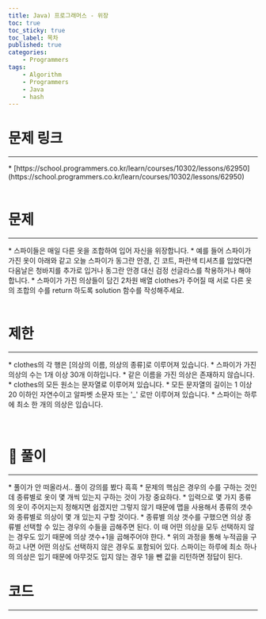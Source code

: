 ```yaml
---
title: Java) 프로그래머스 - 위장
toc: true
toc_sticky: true
toc_label: 목차
published: true
categories:
    - Programmers
tags:
    - Algorithm
    - Programmers
    - Java
    - hash
---
```


# 문제 링크
<hr>
* [https://school.programmers.co.kr/learn/courses/10302/lessons/62950](https://school.programmers.co.kr/learn/courses/10302/lessons/62950)<br><br>

# 문제
<hr>
* 스파이들은 매일 다른 옷을 조합하여 입어 자신을 위장합니다.
* 예를 들어 스파이가 가진 옷이 아래와 같고 오늘 스파이가 동그란 안경, 긴 코트, 파란색 티셔츠를 입었다면 다음날은 청바지를 추가로 입거나 동그란 안경 대신 검정 선글라스를 착용하거나 해야 합니다.
* 스파이가 가진 의상들이 담긴 2차원 배열 clothes가 주어질 때 서로 다른 옷의 조합의 수를 return 하도록 solution 함수를 작성해주세요.<br><br>

# 제한
<hr>
* clothes의 각 행은 [의상의 이름, 의상의 종류]로 이루어져 있습니다.
* 스파이가 가진 의상의 수는 1개 이상 30개 이하입니다.
* 같은 이름을 가진 의상은 존재하지 않습니다.
* clothes의 모든 원소는 문자열로 이루어져 있습니다.
* 모든 문자열의 길이는 1 이상 20 이하인 자연수이고 알파벳 소문자 또는 '_' 로만 이루어져 있습니다.
* 스파이는 하루에 최소 한 개의 의상은 입습니다.<br><br><br>

# 👀 풀이
<hr>
* 풀이가 안 떠올라서.. 풀이 강의를 봤다 흑흑
* 문제의 핵심은 경우의 수를 구하는 것인데 종류별로 옷이 몇 개씩 있는지 구하는 것이 가장 중요하다.
* 입력으로 몇 가지 종류의 옷이 주어지는지 정해지면 쉽겠지만 그렇지 않기 때문에 맵을 사용해서 종류의 갯수와 종류별로 의상이 몇 개 있는지 구할 것이다. 
* 종류별 의상 갯수를 구했으면 의상 종류별 선택할 수 있는 경우의 수들을 곱해주면 된다. 이 때 어떤 의상을 모두 선택하지 않는 경우도 있기 때문에 의상 갯수+1을 곱해주어야 한다.
* 위의 과정을 통해 누적곱을 구하고 나면 어떤 의상도 선택하지 않은 경우도 포함되어 있다. 스파이는 하루에 최소 하나의 의상은 입기 때문에 아무것도 입지 않는 경우 1을 뺀 값을 리턴하면 정답이 된다.

# 코드
<hr>

<script src="https://gist.github.com/miro7923/c16faa62652395d70d2ad8ae38a6fc16.js"></script>
